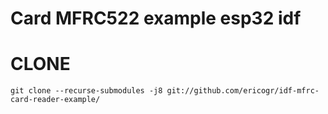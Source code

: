 # Card MFRC522 example esp32 idf

CLONE
=====

```
git clone --recurse-submodules -j8 git://github.com/ericogr/idf-mfrc-card-reader-example/
```
